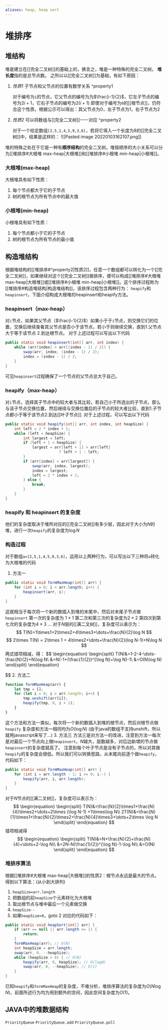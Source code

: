 ```yaml
---
aliases: heap, heap sort
---
```

# 堆排序
## 堆结构
堆是建立在[[完全二叉树]]的基础上的，换言之，堆是一种特殊的完全二叉树。
**堆长度**指的是总节点数。
之所以以[[完全二叉树]]为基础，有如下原因：
1. *性质1* 子节点和父节点的位置有数学关系 ^property1

	对于编号为`i`的节点，它父节点的编号为为$\frac{i-1}{2}$，它左子节点的编号为$2i+1$，它右子节点的编号为$2(i+1)$
	即使对于编号为`0`的[[根节点]]，仍符合这个性质，根据公示可以得出：其父节点为0，左子节点为1，右子节点为2
2. *性质2* 可以将数组与[[完全二叉树]]一一对应 ^property2

	对于一个给定数组`[2,5,1,4,5,9,3,6]`，若将它填入一个长度为8的[[完全二叉树]]中，结果是这样的：
	![[Pasted image 20220103162107.png]]

堆的特殊之处在于它是一种有**顺序结构**的完全二叉树。堆按顺序的大小关系可以分为[[堆排序#大根堆 max-heap|大根堆]]和[[堆排序#小根堆 min-heap|小根堆]]。
### 大根堆(max-heap)
大根堆具有如下性质：
1. 每个节点都大于它的子节点
2. 树的根节点为所有节点中的最大值
### 小根堆(min-heap)
小根堆具有如下性质：
1. 每个节点都小于它的子节点
2. 树的根节点为所有节点的最小值


## 构造堆结构
根据堆结构的[[堆排序#^property2|性质2]]，任意一个数组都可以转化为一个[[完全二叉树]]，如果继续对这个[[完全二叉树]]做排序，便可以构成[[堆排序#大根堆 max-heap|大根堆]]或[[堆排序#小根堆 min-heap|小根堆]]。这个排序过程称为[[堆排序#构造堆结构|构造堆结构]]，该排序过程包含两种行为： `heapify`和`heapinsert`，下面介绍构成大根堆的heapinsert和heapify方法。
### heapinsert（max-heap）
对`i`节点，如果其父节点（$\frac{i-1}{2}$）如果小于于`i`节点，则交换它们的位置，交换后继续查看其父节点是否小于该节点，若小于则继续交换，直到1.父节点大于等于该节点 2.到达根节点。
对于上述过程可以写出以下代码
```java
public static void heapinsert(int[] arr, int index) {
	while (arr[index] > arr[(index - 1) / 2]) {
		swap(arr, index, (index - 1) / 2);
		index = (index - 1) / 2;
	}
}
```
可见`heapinsert`过程确保了一个节点的父节点总大于自己。
### heapify（max-heap）
对`i`节点，选择其子节点中的较大者与其比较，若自己小于所选出的子节点，那么与该子节点交换位置，然后继续与交换位置后的子节点的较大者比较，直到1.子节点都小于等于该节点2.到达[[叶子节点]].
对于上述过程，可以写出以下代码
```java
public static void heapify(int[] arr, int index, int heapSize) {
	int left = 2 * index + 1;
	while (left < heapSize) {
		int largest = left;
		if (left + 1 < heapSize) {
			largest = arr[left + 1] > arr[left]
						? left + 1 : left;
		}
		if (arr[index] < arr[largest]) {
			swap(arr, index, largest);
			index = largest;
			left = 2 * index + 1;
		} else {
			break;
		}
	}
}
```
### heapify 和 heapinsert 的复杂度
他们的复杂度取决于堆所对应的[[完全二叉树]]有多少层，因此对于大小为$N$的堆，进行一次`heapify`的复杂度为$\log N$
### 构造过程
对于数组`a=[2,5,1,4,5,9,3,6]`，运用以上两种行为，可以写出以下三种将`a`转化为大根堆的代码
1. 方法一
```java
public static void formMaxHeap(int[] arr) {
	for (int i = 0; i < arr.length; i++) {
		heapinsert(arr, i);
	}
}
```
这就相当于每次将一个新的数插入到堆的末尾中，然后对末尾子节点做`heapinsert`
第一次的复杂度为 $1\times1$
第二次和第三次的复杂度为$2\times2$
第四次到第七次的复杂度为$4\times3$
...
对于$N$层的[[满二叉树]]，复杂度可以表示为：
$$
T(N)=1\times1+2\times2+4\times3+\dots+\frac{N}{2}\log N
$$
$$
	2\times T(N) = 2\times 1 + 4\times2+\dots+\frac{N}{2}(log N-1)+N\log N
$$
两式错项相减，得：
$$
\begin{equation}
\begin{split}
T(N)&=1-2-4-\dots-\frac{N}{2}+N\log N\\
&=N(-1+(\frac{1}{2})^{\log N}+\log N)-1\\
&=O(N\log N)
\end{split}
\end{equation}

$$
2. 方法二
```javascript
function formMaxHeap(arr) {
	let tmp = [];
	for (let i = 0; i > arr.length; i++) {
		tmp.unshift(arr[i]);
		heapify(tmp, 0, i + 1);
	}
}
```
这个方法和方法一类似，每次将一个新的数插入到堆的根节点，然后对根节点做`heapify`
复杂度和方法一相同均为$O(\log N)$
(由于java的数组不支持unshift，所以就用javascript来写了...)
3. 方法三
方法三是对方法一的改进，注意到方法一每次是对最后一个节点向上做`heapinsert`，$N$越大，层数越多，对后边新增的节点做`heapinsert`的复杂度就高了。
注意到每个叶子节点是没有子节点的，所以对其做`heapify`的复杂度会很低。所以我们可以转换思路，从末尾向前逐个做`heapify`，代码如下：
```java
public static void formMaxHeap(int[] arr) {
	for (int i = arr.length - 1; i >= 0; i--) {
		heapify(arr, i, arr.length);
	}
}
```
对于$N$节点的[[满二叉树]]，复杂度可以表示为：
$$
\begin{equation}
\begin{split}
T(N)&=\frac{N}{2}\times1+\frac{N}{4}\times2+\dots+2\times (\log N-1) +1\times\log N\\
2T(N)&=\frac{N}{1}\times1+\frac{N}{2}\times2+\frac{N}{4}\times3+\dots+2\times \log N
\end{split}
\end{equation}
$$
错项相减得
$$
\begin{equation}
\begin{split}
T(N)&=N+\frac{N}{2}+\frac{N}{4}+\dots+2-\log N\\
&=2N-N(\frac{1}{2})^{\log N}-1-\log N\\
&=O(N)
\end{split}
\end{equation}
$$
### 堆排序算法
根据[[堆排序#大根堆 max-heap|大根堆]]的性质2：根节点永远是最大的节点。得到以下算法：(从小到大排列)
1. `heapSize=arr.length`
2. 把数组的前`heapSize`个元素转化为大根堆
3. 取出根节点与堆中最后一个元素做交换
4. `heapSize--`
5. 如果`heapSize>0`，goto 2
对应的代码如下：
```java
public static void heapSort(int[] arr) {
	if (arr == null || arr.length <= 1) {
		return;
	}
	formMaxHeap(arr); // O(N)
	int heapSize = arr.length;
    swap(arr, 0, --heapSize);
	while (heapSize > 0) { // O(N)
		heapify(arr, 0, heapSize); // O(logN)
		swap(arr, 0, --heapSize); // O(1)
	}
}
```
已知`heapify`和`formMaxHeap`的复杂度，不难分析，堆排序算法的复杂度为$O(N\log N)$，前面所述行为均为用到额外的空间，因此空间复杂度为$O(1)$。
## JAVA中的堆数据结构
`PriorityQueue`
`PriorityQueue.add`
`PriorityQueue.poll`